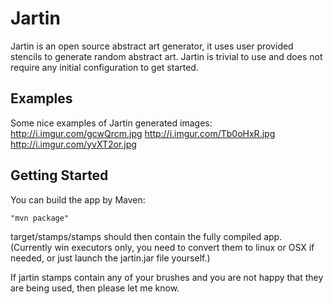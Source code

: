 # Jartin

Jartin is an open source abstract art generator, it uses user provided stencils to generate random abstract art.
Jartin is trivial to use and does not require any initial configuration to get started.

## Examples

Some nice examples of Jartin generated images:
http://i.imgur.com/gcwQrcm.jpg
http://i.imgur.com/Tb0oHxR.jpg
http://i.imgur.com/yvXT2or.jpg

## Getting Started

You can build the app by Maven: 
```
"mvn package"
```

target/stamps/stamps should then contain the fully compiled app. 
(Currently win executors only, you need to convert them to linux or OSX if needed, or just launch the jartin.jar file yourself.)

If jartin stamps contain any of your brushes and you are not happy that they are being used, then please let me know.

